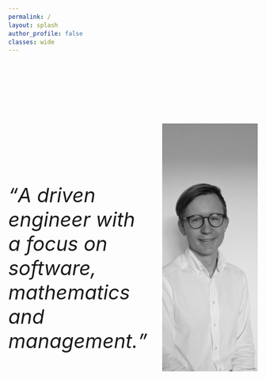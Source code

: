 ```yaml
---
permalink: /
layout: splash
author_profile: false
classes: wide
---
```

<div style="display: flex; margin-top:40px;">
  <div style="flex: 1;font-size: 34px; margin-top:180px; padding-right:30px;">
    <p style="font-size: 40px; font-style:italic;"><q>A driven engineer with a focus on software, mathematics and management.</q></p> 
  </div>
  <div style="flex: 1;">    
    <img src="assets/images/IMG_4241 2.jpeg" style="width:100%; height: 500px; object-fit: cover; margin-top:100px;">
  </div>
</div>


